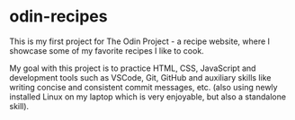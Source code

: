 # odin-recipes

This is my first project for The Odin Project - a recipe website, where I showcase some of my favorite recipes I like to cook. 

My goal with this project is to practice HTML, CSS, JavaScript and development tools such as VSCode, Git, GitHub and auxiliary skills like writing concise and consistent commit messages, etc. (also using newly installed Linux on my laptop which is very enjoyable, but also a standalone skill). 
